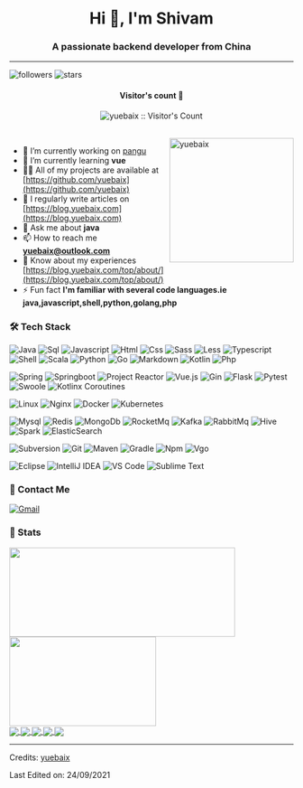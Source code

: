 <h1 align="center">Hi 👋, I'm Shivam</h1>
<h3 align="center">A passionate backend developer from China</h3>

---

![followers](https://img.shields.io/github/followers/yuebaix?style=social)
![stars](https://img.shields.io/github/stars/yuebaix?style=social)

<h4 align="center">Visitor's count 👀</h4>
<p align="center"><img src="https://profile-counter.glitch.me/{yuebaix}/count.svg" alt="yuebaix :: Visitor's Count" /></p>
<br/>
<img align="right" height="220px" src="https://blog.yuebaix.com/logo/imyuebaix.gif" alt="yuebaix" />

- 🔭 I’m currently working on [pangu](https://github.com/yuebaix/pangu)
- 🌱 I’m currently learning **vue**
- 👨‍💻 All of my projects are available at [https://github.com/yuebaix](https://github.com/yuebaix)
- 📝 I regularly write articles on [https://blog.yuebaix.com](https://blog.yuebaix.com)
- 💬 Ask me about **java**
- 📫 How to reach me **yuebaix@outlook.com**
- 📄 Know about my experiences [https://blog.yuebaix.com/top/about/](https://blog.yuebaix.com/top/about/)
- ⚡ Fun fact **I'm familiar with several code languages.ie java,javascript,shell,python,golang,php**

### 🛠 Tech Stack

![Java](http://img.shields.io/badge/-Java-e8892f?style=flat-square&logo=java&logoColor=white)
![Sql](http://img.shields.io/badge/-Sql-00758f?style=flat-square&logo=Mysql&logoColor=white)
![Javascript](http://img.shields.io/badge/-Javascript-fcd400?style=flat-square&logo=javascript&logoColor=black)
![Html](http://img.shields.io/badge/-Html-e24c27?style=flat-square&logo=html5&logoColor=white)
![Css](http://img.shields.io/badge/-Css-2a65f1?style=flat-square&logo=css3&logoColor=white)
![Sass](http://img.shields.io/badge/-Sass-cc6699?style=flat-square&logo=sass&logoColor=white)
![Less](http://img.shields.io/badge/-Less-254c7d?style=flat-square&logo=less&logoColor=white)
![Typescript](http://img.shields.io/badge/-Typescript-3178c6?style=flat-square&logo=typescript&logoColor=white)
![Shell](http://img.shields.io/badge/-Shell-c9c9c9?style=flat-square&logo=gnu-bash&logoColor=black)
![Scala](http://img.shields.io/badge/-Scala-dd3734?style=flat-square&logo=scala&logoColor=white)
![Python](http://img.shields.io/badge/-Python-346e9e?style=flat-square&logo=python&logoColor=white)
![Go](http://img.shields.io/badge/-Go-69d7e4?style=flat-square&logo=go&logoColor=black)
![Markdown](http://img.shields.io/badge/-Markdown-white?style=flat-square&logo=markdown&logoColor=black)
![Kotlin](http://img.shields.io/badge/-Kotlin-7f52ff?style=flat-square&logo=kotlin&logoColor=white)
![Php](http://img.shields.io/badge/-Php-767bb3?style=flat-square&logo=php&logoColor=white)

![Spring](http://img.shields.io/badge/-Spring-6db33f?style=flat-square&logo=spring&logoColor=white)
![Springboot](http://img.shields.io/badge/-Springboot-629e3a?style=flat-square&logo=springboot&logoColor=white)
![Project Reactor](http://img.shields.io/badge/-Project%20Reactor-6db33f?style=flat-square&logo=react&logoColor=white)
![Vue.js](http://img.shields.io/badge/-Vue.js-41b883?style=flat-square&logo=vue.js&logoColor=white)
![Gin](http://img.shields.io/badge/-Gin-3190d1?style=flat-square&logo=go&logoColor=white)
![Flask](http://img.shields.io/badge/-Flask-white?style=flat-square&logo=flask&logoColor=black)
![Pytest](http://img.shields.io/badge/-Pytest-white?style=flat-square&logo=pytest)
![Swoole](http://img.shields.io/badge/-Swoole-338eef?style=flat-square&logo=php&logoColor=white)
![Kotlinx Coroutines](http://img.shields.io/badge/-Kotlinx%20Coroutines-7f52ff?style=flat-square&logo=kotlin&logoColor=white)

![Linux](http://img.shields.io/badge/-Linux-fad134?style=flat-square&logo=linux&logoColor=black)
![Nginx](http://img.shields.io/badge/-Nginx-2b9900?style=flat-square&logo=nginx&logoColor=white)
![Docker](http://img.shields.io/badge/-Docker-3596ed?style=flat-square&logo=docker&logoColor=white)
![Kubernetes](http://img.shields.io/badge/-Kubernetes-326de6?style=flat-square&logo=kubernetes&logoColor=white)

![Mysql](http://img.shields.io/badge/-Mysql-white?style=flat-square&logo=mysql)
![Redis](http://img.shields.io/badge/-Redis-white?style=flat-square&logo=redis)
![MongoDb](http://img.shields.io/badge/-MongoDb-white?style=flat-square&logo=mongodb)
![RocketMq](http://img.shields.io/badge/-RocketMq-white?style=flat-square&logo=apacherocketmq)
![Kafka](http://img.shields.io/badge/-Kafka-white?style=flat-square&logo=apachekafka&logoColor=black)
![RabbitMq](http://img.shields.io/badge/-RabbitMq-white?style=flat-square&logo=rabbitmq)
![Hive](http://img.shields.io/badge/-Hive-white?style=flat-square&logo=apachehive)
![Spark](http://img.shields.io/badge/-Spark-white?style=flat-square&logo=apachespark)
![ElasticSearch](http://img.shields.io/badge/-ElasticSearch-white?style=flat-square&logo=elasticsearch&logoColor=black)

![Subversion](http://img.shields.io/badge/-Subversion-white?style=flat-square&logo=subversion)
![Git](http://img.shields.io/badge/-Git-white?style=flat-square&logo=git)
![Maven](http://img.shields.io/badge/-Maven-white?style=flat-square&logo=apachemaven&logoColor=bc2043)
![Gradle](http://img.shields.io/badge/-Gradle-white?style=flat-square&logo=gradle&logoColor=09303a)
![Npm](http://img.shields.io/badge/-Npm-white?style=flat-square&logo=npm&logoColor=white)
![Vgo](http://img.shields.io/badge/-Vgo-white?style=flat-square&logo=go)

![Eclipse](http://img.shields.io/badge/-Eclipse-41347e?style=flat-square&logo=eclipse&logoColor=white)
![IntelliJ IDEA](http://img.shields.io/badge/-IntelliJ%20IDEA-black?style=flat-square&logo=intellijidea&logoColor=white)
![VS Code](http://img.shields.io/badge/-VS%20Code-black?style=flat-square&logo=visualstudiocode&logoColor=3aa7f2)
![Sublime Text](http://img.shields.io/badge/-Sublime%20Text-484848?style=flat-square&logo=sublimetext)

### 💬 Contact Me

[![Gmail](https://img.shields.io/badge/-yuebaix@outlook.com-c14438?style=for-the-badge&logo=Gmail&logoColor=white)](mailto:yuebaix@outlook.com)

### 🚦 Stats

<div>
  <span><img align="center" width="400px" height="158px" src="https://github-readme-stats.vercel.app/api?username=yuebaix&theme=highcontrast&show_icons=true" /></span>
  <span><img align="center" width="260px" height="158px" src="https://github-readme-stats.vercel.app/api/top-langs/?username=yuebaix&theme=highcontrast&layout=compact&langs_count=10" /></span>
</div>
<div>
  <a href="https://github.com/yuebaix/pangu">
    <img align="center" src="https://github-readme-stats.vercel.app/api/pin/?username=yuebaix&theme=highcontrast&repo=pangu" />
  </a>
    <a href="https://github.com/yuebaix/nezha">
    <img align="center" src="https://github-readme-stats.vercel.app/api/pin/?username=yuebaix&theme=highcontrast&repo=nezha" />
  </a>
  <a href="https://github.com/yuebaix/hongjun">
    <img align="center" src="https://github-readme-stats.vercel.app/api/pin/?username=yuebaix&theme=highcontrast&repo=hongjun" />
  </a>
  <a href="https://github.com/yuebaix/luya">
    <img align="center" src="https://github-readme-stats.vercel.app/api/pin/?username=yuebaix&theme=highcontrast&repo=luya" />
  </a>
    <a href="https://github.com/yuebaix/nvwa">
    <img align="center" src="https://github-readme-stats.vercel.app/api/pin/?username=yuebaix&theme=highcontrast&repo=nvwa" />
  </a>
</div>

-----
Credits: [yuebaix](https://github.com/yuebaix)

Last Edited on: 24/09/2021
